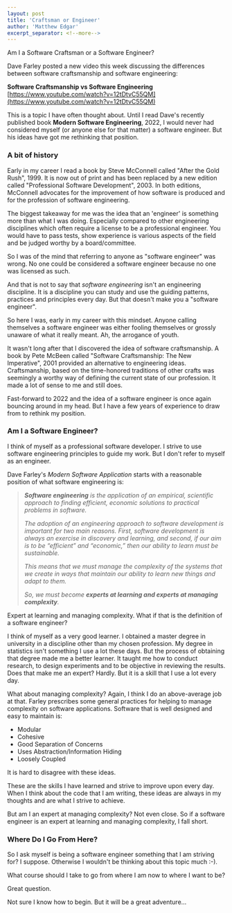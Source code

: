 ```yaml
---
layout: post
title: 'Craftsman or Engineer'
author: 'Matthew Edgar'
excerpt_separator: <!--more-->
---
```


Am I a Software Craftsman or a Software Engineer?

<!--more-->

Dave Farley posted a new video this week discussing the differences between software craftsmanship and software engineering: 

**Software Craftsmanship vs Software Engineering**  
[https://www.youtube.com/watch?v=12tDtvC55QM](https://www.youtube.com/watch?v=12tDtvC55QM)

This is a topic I have often thought about. Until I read Dave's recently published book **Modern Software Engineering**, 2022, I would never had considered myself (or anyone else for that matter) a software engineer. But his ideas have got me rethinking that position.

### A bit of history

Early in my career I read a book by Steve McConnell called "After the Gold Rush", 1999. It is now out of print and has been replaced by a new edition called "Professional Software Development", 2003. In both editions, McConnell advocates for the improvement of how software is produced and for the profession of software engineering.

The biggest takeaway for me was the idea that an 'engineer' is something more than what I was doing. Especially compared to other engineering disciplines which often require a license to be a professional engineer. You would have to pass tests, show experience is various aspects of the field and be judged worthy by a board/committee. 

So I was of the mind that referring to anyone as "software engineer" was wrong. No one could be considered a software engineer because no one was licensed as such. 

And that is not to say that _software engineering_ isn't an engineering discipline. It is a discipline you can study and use the guiding patterns, practices and principles every day. But that doesn't make you a "software engineer".

So here I was, early in my career with this mindset. Anyone calling themselves a software engineer was either fooling themselves or grossly unaware of what it really meant. Ah, the arrogance of youth.

It wasn't long after that I discovered the idea of software craftsmanship. A book by Pete McBeen called "Software Craftsmanship: The New Imperative", 2001 provided an alternative to engineering ideas. Craftsmanship, based on the time-honored traditions of other crafts was seemingly a worthy way of defining the current state of our profession. It made a lot of sense to me and still does.

Fast-forward to 2022 and the idea of a software engineer is once again bouncing around in my head. But I have a few years of experience to draw from to rethink my position.

### Am I a Software Engineer?

I think of myself as a professional software developer. I strive to use software engineering principles to guide my work. But I don't refer to myself as an engineer. 

Dave Farley's _Modern Software Application_ starts with a reasonable position of what software engineering is: 

> _**Software engineering** is the application of an empirical, scientific approach to finding efficient, economic solutions to practical problems in software._
> 
> _The adoption of an engineering approach to software development is important for two main reasons. First, software development is always an exercise in discovery and learning, and second, if our aim is to be “efficient” and “economic,” then our ability to learn must be sustainable._
>
> _This means that we must manage the complexity of the systems that we create in ways that maintain our ability to learn new things and adapt to them._
> 
> _So, we must become **experts at learning and experts at managing complexity**._

Expert at learning and managing complexity. What if that is the definition of a software engineer?

I think of myself as a very good learner. I obtained a master degree in university in a discipline other than my chosen profession. My degree in statistics isn't something I use a lot these days. But the process of obtaining that degree made me a better learner. It taught me how to conduct research, to design experiments and to be objective in reviewing the results. Does that make me an expert? Hardly. But it is a skill that I use a lot every day.

What about managing complexity? Again, I think I do an above-average job at that. Farley prescribes some general practices for helping to manage complexity on software applications. Software that is well designed and easy to maintain is:

- Modular
- Cohesive
- Good Separation of Concerns
- Uses Abstraction/Information Hiding
- Loosely Coupled

It is hard to disagree with these ideas.

These are the skills I have learned and strive to improve upon every day. When I think about the code that I am writing, these ideas are always in my thoughts and are what I strive to achieve.

But am I an expert at managing complexity? Not even close. So if a software engineer is an expert at learning and managing complexity, I fall short. 

### Where Do I Go From Here?

So I ask myself is being a software engineer something that I am striving for? I suppose. Otherwise I wouldn't be thinking about this topic much :-). 

What course should I take to go from where I am now to where I want to be? 

Great question. 

Not sure I know how to begin. But it will be a great adventure...
